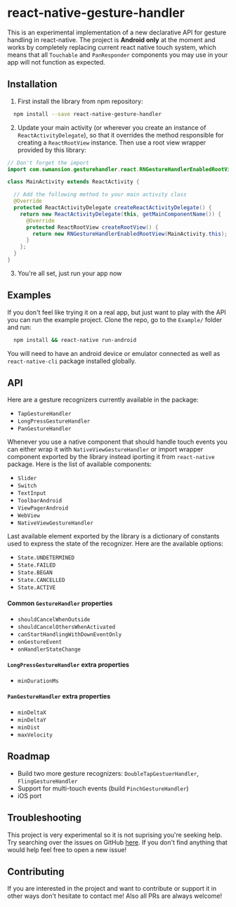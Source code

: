 # react-native-gesture-handler

This is an experimental implementation of a new declarative API for gesture handling in react-native. The project is **Android only** at the moment and works by completely replacing current react native touch system, which means that all `Touchable` and `PanResponder` components you may use in your app will not function as expected.

## Installation

1. First install the library from npm repository:
```bash
  npm install --save react-native-gesture-handler
```

2. Update your main activity (or wherever you create an instance of `ReactActivityDelegate`), so that it overrides the method responsible for creating a `ReactRootView` instance. Then use a root view wrapper provided by this library:
```java
// Don't forget the import
import com.swmansion.gesturehandler.react.RNGestureHandlerEnabledRootView;

class MainActivity extends ReactActivity {

  // Add the following method to your main activity class
  @Override
  protected ReactActivityDelegate createReactActivityDelegate() {
    return new ReactActivityDelegate(this, getMainComponentName()) {
      @Override
      protected ReactRootView createRootView() {
        return new RNGestureHandlerEnabledRootView(MainActivity.this);
      }
    };
  }
}
```

3. You're all set, just run your app now

## Examples

If you don't feel like trying it on a real app, but just want to play with the API you can run the example project. Clone the repo, go to the `Example/` folder and run:
```bash
  npm install && react-native run-android
```

You will need to have an android device or emulator connected as well as `react-native-cli` package installed globally.

## API

Here are a gesture recognizers currently available in the package:
 - `TapGestureHandler`
 - `LongPressGestureHandler`
 - `PanGestureHandler`

Whenever you use a native component that should handle touch events you can either wrap it with `NativeViewGestureHandler` or import wrapper component exported by the library instead iporting it from `react-native` package. Here is the list of available components:
 - `Slider`
 - `Switch`
 - `TextInput`
 - `ToolbarAndroid`
 - `ViewPagerAndroid`
 - `WebView`
 - `NativeViewGestureHandler`

Last available element exported by the library is a dictionary of constants used to express the state of the recognizer. Here are the available options:
 - `State.UNDETERMINED`
 - `State.FAILED`
 - `State.BEGAN`
 - `State.CANCELLED`
 - `State.ACTIVE`

#### Common `GestureHandler` properties

 - `shouldCancelWhenOutside`
 - `shouldCancelOthersWhenActivated`
 - `canStartHandlingWithDownEventOnly`
 - `onGestureEvent`
 - `onHandlerStateChange`

#### `LongPressGestureHandler` extra properties

 - `minDurationMs`

#### `PanGestureHandler` extra properties

 - `minDeltaX`
 - `minDeltaY`
 - `minDist`
 - `maxVelocity`


## Roadmap

 - Build two more gesture recognizers: `DoubleTapGestuerHandler`, `FlingGestureHandler`
 - Support for multi-touch events (build `PinchGestureHandler`)
 - iOS port

## Troubleshooting

This project is very experimental so it is not suprising you're seeking help. Try searching over the issues on GitHub [here](https://github.com/kmagiera/react-native-gesture-handler/issues). If you don't find anything that would help feel free to open a new issue!

## Contributing

If you are interested in the project and want to contribute or support it in other ways don't hesitate to contact me! Also all PRs are always welcome!
